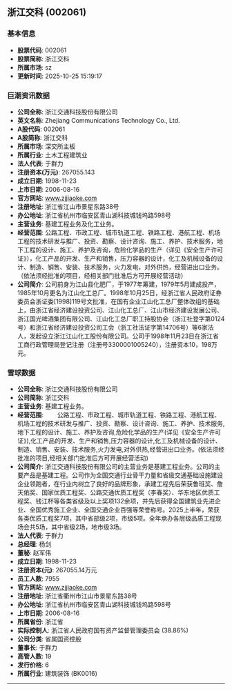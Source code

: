 ## 浙江交科 (002061)

### 基本信息

- **股票代码**: 002061
- **股票简称**: 浙江交科
- **所属市场**: sz
- **更新时间**: 2025-10-25 15:19:17

### 巨潮资讯数据

- **公司全称**: 浙江交通科技股份有限公司
- **英文名称**: Zhejiang Communications Technology Co., Ltd.
- **A股代码**: 002061
- **A股简称**: 浙江交科
- **所属市场**: 深交所主板
- **所属行业**: 土木工程建筑业
- **法人代表**: 于群力
- **注册资本(万元)**: 267055.143
- **成立日期**: 1998-11-23
- **上市日期**: 2006-08-16
- **官方网站**: www.zjjiaoke.com
- **注册地址**: 浙江省江山市景星东路38号
- **办公地址**: 浙江省杭州市临安区青山湖科技城钱坞路598号
- **主营业务**: 基建工程业务及化工业务。
- **经营范围**: 公路工程、市政工程、城市轨道工程、铁路工程、港航工程、机场工程的技术研发与推广、投资、勘察、设计咨询、施工、养护、技术服务，地下工程的设计、施工、养护及咨询，危险化学品的生产（详见《安全生产许可证》），化工产品的开发、生产和销售，压力容器的设计，化工及机械设备的设计、制造、销售、安装、技术服务，火力发电，对外供热，经营进出口业务。（依法须经批准的项目，经相关部门批准后方可开展经营活动）
- **公司简介**: 公司前身为江山县化肥厂，于1977年筹建，1979年5月建成投产，1985年10月更名为江山化工总厂。1998年10月25日，经浙江省人民政府证券委员会浙证委[1998]119号文批准，在国有企业江山化工总厂整体改组的基础上，由浙江省经济建设投资公司、江山化工总厂、江山市经济建设发展公司、浙江国光啤酒集团有限公司、江山化工总厂职工持股协会（浙江社登字第0124号）和浙江省经济建设投资公司工会（浙工社法证字第14706号）等6家法人，发起设立浙江江山化工股份有限公司。公司于1998年11月23日在浙江省工商行政管理局登记注册（注册号3300001005240），注册资本10，198万元。

### 雪球数据

- **公司全称**: 浙江交通科技股份有限公司
- **公司简称**: 浙江交科
- **主营业务**: 基建工程业务。
- **经营范围**: 　　公路工程、市政工程、城市轨道工程、铁路工程、港航工程、机场工程的技术研发与推广、投资、勘察、设计咨询、施工、养护、技术服务,地下工程的设计、施工、养护及咨询,危险化学品的生产(详见《安全生产许可证》),化工产品的开发、生产和销售,压力容器的设计,化工及机械设备的设计、制造、销售、安装、技术服务,火力发电,对外供热,经营进出口业务。(依法须经批准的项目,经相关部门批准后方可开展经营活动)
- **公司简介**: 浙江交通科技股份有限公司的主营业务是基建工程业务。公司的主要产品是基建工程。公司作为全国交通行业骨干力量和省级交通基础设施建设企业领跑者，在行业内树立了良好的品牌形象，承建工程先后荣获鲁班奖、詹天佑奖、国家优质工程奖、公路交通优质工程奖（李春奖）、华东地区优质工程奖、钱江杯等各类省级及以上奖项132余项，并先后获得全国建筑业先进企业、全国优秀施工企业、全国交通企业百强等荣誉称号。2025上半年，荣获各类优质工程奖7项，其中省部级2项，市级5项。全年承办各层级品质工程现场会共5场，其中省级2场，地市级3场。
- **法人代表**: 于群力
- **总经理**: 杨剑
- **董秘**: 赵军伟
- **成立日期**: 1998-11-23
- **注册资本(元)**: 267055.14万元
- **员工人数**: 7955
- **官方网站**: www.zjjiaoke.com
- **注册地址**: 浙江省衢州市江山市景星东路38号
- **办公地址**: 浙江省杭州市临安区青山湖科技城钱坞路598号
- **上市日期**: 2006-08-16
- **所属省份**: 浙江省
- **实际控制人**: 浙江省人民政府国有资产监督管理委员会 (38.86%)
- **公司分类**: 省属国资控股
- **董事长**: 于群力
- **高管人数**: 19
- **发行价格**: 6
- **所属行业**: 建筑装饰 (BK0016)

---
